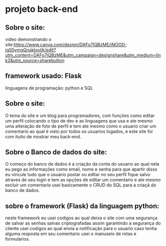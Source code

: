 # projeto back-end

## Sobre o site:
video demonstrando o site:https://www.canva.com/design/DAFo7lQBzME/iNOOD-jgS5ymgQnsktovIA/edit?utm_content=DAFo7lQBzME&utm_campaign=designshare&utm_medium=link2&utm_source=sharebutton

## framework usado: Flask
linguagens de programação: python e SQL

## Sobre o site:
O tema do site e um blog para programadores, com funções como editar um perfil colocando o tipo de dev e as linguagens que usa e ate mesmo uma alteração de foto de perfil
 e tem ate mesmo como o usuario criar um comentario ao qual é visto por todos os usuarios logados, e este site foi com ituito de mostrar meu back-end.

 ## Sobre o Banco de dados do site:
 O começo do banco de dados é a criação da conta do usuario ao qual nela eu pego as informações como email, nome e senha para que apartir disso eu vincule tudo que o usuario postar ou editar no seu perfil fique salvo atraves de seu login e tem as opções de editar um comentario e ate mesmo excluir um comentario usei basicamente o CRUD do SQL para a criaçã do banco de dados.

 ## sobre o framework (Flask) da linguagem python:

 neste framework eu usei codigos ao qual deixa o site com uma segurança de salvar as senhas salvas criptografadas assim garantindo a segurança do cliente 
 usei codigos ao qual envia a notificação para o usuario caso tenha alguma resposta em seu comentario usei o manuseio de rotas e formularios.



